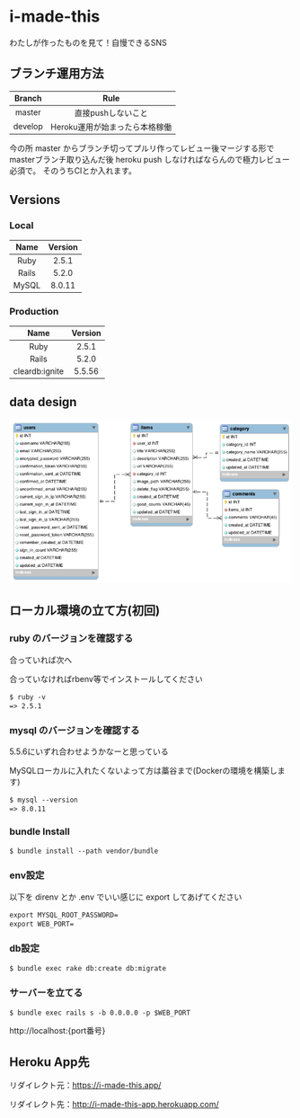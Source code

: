 # i-made-this
わたしが作ったものを見て！自慢できるSNS

## ブランチ運用方法

| Branch | Rule |
|:-:|:-:|
| master | 直接pushしないこと |
| develop | Heroku運用が始まったら本格稼働 |

今の所 master からブランチ切ってプルリ作ってレビュー後マージする形で
masterブランチ取り込んだ後 heroku push しなければならんので極力レビュー必須で。
そのうちCIとか入れます。

## Versions

### Local

| Name | Version |
|:-:|:-:|
| Ruby | 2.5.1 |
| Rails | 5.2.0 |
| MySQL | 8.0.11 |

### Production

| Name | Version |
|:-:|:-:|
| Ruby | 2.5.1 |
| Rails | 5.2.0 |
| cleardb:ignite | 5.5.56 |

## data design

![](documents/detabase_design.png)

## ローカル環境の立て方(初回)

### ruby のバージョンを確認する

合っていれば次へ

合っていなければrbenv等でインストールしてください

```
$ ruby -v
=> 2.5.1
```

### mysql のバージョンを確認する

5.5.6にいずれ合わせようかなーと思っている

MySQLローカルに入れたくないよって方は藁谷まで(Dockerの環境を構築します)

```
$ mysql --version
=> 8.0.11
```

### bundle Install

```
$ bundle install --path vendor/bundle
```

### env設定

以下を direnv とか .env でいい感じに export してあげてください

```
export MYSQL_ROOT_PASSWORD=
export WEB_PORT=
```

### db設定

```
$ bundle exec rake db:create db:migrate
```

### サーバーを立てる

```
$ bundle exec rails s -b 0.0.0.0 -p $WEB_PORT
```

http://localhost:{port番号}

## Heroku App先

リダイレクト元：https://i-made-this.app/

リダイレクト先：http://i-made-this-app.herokuapp.com/
